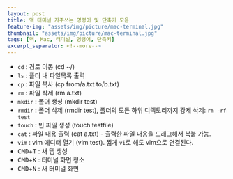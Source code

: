 ```yaml
---
layout: post
title: 맥 터미널 자주쓰는 명령어 및 단축키 모음
feature-img: "assets/img/picture/mac-terminal.jpg"
thumbnail: "assets/img/picture/mac-terminal.jpg"
tags: [맥, Mac, 터미널, 명령어, 단축키]
excerpt_separator: <!--more-->
---
```


 - `cd` : 경로 이동 (cd ~/)
 - `ls` : 폴더 내 파일목록 출력
 - `cp` : 파일 복사 (cp from/a.txt to/b.txt)
 - `rm` : 파일 삭제 (rm a.txt)
 - `mkdir` : 폴더 생성 (mkdir test)
 - `rmdir` : 폴더 삭제 (rmdir test), 폴더의 모든 하위 디렉토리까지 강제 삭제: `rm -rf test`
 - `touch` : 빈 파일 생성 (touch testfile)
 - `cat` : 파일 내용 출력 (cat a.txt) - 출력한 파일 내용을 드래그해서 복붙 가능.
 - `vim` : vim 에디터 열기 (vim test). 짧게 `vi`로 해도 vim으로 연결된다.
 - <kbd>CMD</kbd>+<kbd>T</kbd> : 새 탭 생성
 - <kbd>CMD</kbd>+<kbd>K</kbd> : 터미널 화면 청소
 - <kbd>CMD</kbd>+<kbd>N</kbd> : 새 터미널 화면

